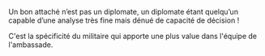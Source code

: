 Un bon attaché n’est pas un diplomate, un diplomate étant quelqu’un capable d’une analyse très fine mais dénué de capacité de décision !

C'est la spécificité du militaire qui apporte une plus value dans l'équipe de l'ambassade.
